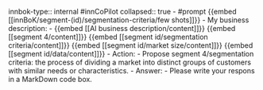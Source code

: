 innbok-type:: internal
#innCoPilot
collapsed:: true
	- #prompt {{embed [[innBoK/segment-(id)/segmentation-criteria/few shots]]}}
		- My business description:
		- {{embed [[AI business description/content]]}} {{embed [[segment 4/content]]}} {{embed [[segment id/segmentation criteria/content]]}} {{embed [[segment id/market size/content]]}} {{embed [[segment id/data/content]]}}
		- Action:
		- Propose segment 4/segmentation criteria: the process of dividing a market into distinct groups of customers with similar needs or characteristics.
		- Answer:
		- Please write your respons in a MarkDown code box.




